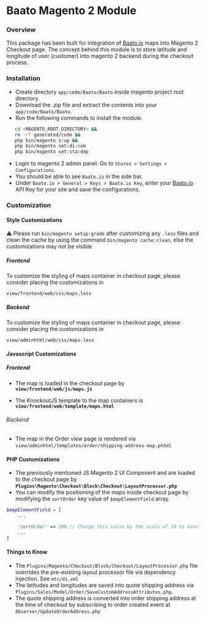 # Baato Magento 2 Module


### Overview

This package has been built for integration of [Baato.io](https://baato.io) maps into Magento 2 Checkout page.
The concept behind this module is to store latitude and longitude of user (customer) into magento 2 backend during the checkout process.

### Installation

 - Create directory `app/code/Baato/Baato` inside magento project root directory.
 - Download the .zip file and extract the contents into your `app/code/Baato/Baato`.
 - Run the following commands to install the module.

 ```bash
    cd <MAGENTO_ROOT_DIRECTORY> &&
    rm -rf generated/code &&
    php bin/magento s:up &&
    php bin/magento set:di:com
    php bin/magento set:sta:dep
```

 - Login to magento 2 admin panel. Go to `Stores > Settings > Configurations`.
 - You should be able to see `Baato.io` in the side bar.
 - Under `Baato.io > General > Keys > Baato.io Key`,
   enter your [Baato.io](https://baato.io/) API Key for your site and save the configurations.



### Customization



#### Style Customizations

⚠️ Please run `bin/magento setup:grade` after customizing any `.less`
files and clean the cache by using the command `bin/magento cache:clean`, else the customizations may not be visible
##### Frontend
To customize the styling of maps container in checkout page, please consider placing the customizations in

`view/frontend/web/css/maps.less`

##### Backend
To customize the styling of maps container in checkout page, please consider placing the customizations in

`view/adminhtml/web/css/maps.less`

#### Javascript Customizations

##### Frontend
- The map is loaded in the checkout page by
**`view/frontend/web/js/maps.js`**

- The KnockoutJS template to the map containers is
**`view/frontend/web/template/maps.html`**


###### Backend

- The map in the Order view page is rendered via `view/adminhtml/templates/order/shipping-address-map.phtml`

#### PHP Customizations
- The previously mentioned JS Magento 2 UI Component and are loaded to the checkout page by
**`Plugins\Magento\Checkout\Block\Checkout\LayoutProcessor.php`**
- You can modify the positioning of the maps inside checkout page by modifying the
`sortOrder` key value of `$mapElementField` array.

````php
$mapElementField = [
    ...

    'sortOrder' => 100 // Change this value by the scale of 10 to move up/down
    ...
]
````

#### Things to Know

- The `Plugins/Magento/Checkout/Block/Checkout/LayoutProcessor.php` file overrides the pre-existing layout processor file via
dependency injection. See `etc/di.xml`
- The latitudes and longitudes are saved into quote shipping address via `Plugins/Sales/Model/Order/SaveCustomAddressAttributes.php`.
- The quote shipping address is converted into order shipping address at  the time of checkout by subscribing to order created event at `Observer/UpdateOrderAddress.php`
